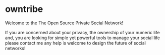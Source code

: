 # owntribe
Welcome to the The Open Source Private Social Network!

If you are concerned about your privacy, the ownership of your numeric life and, you are looking for simple yet powerful tools to manage your social life please contact me any help is welcome to design the future of social networks!
